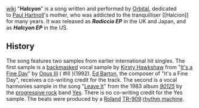 [wiki](https://en.wikipedia.org/wiki/Halcyon_(Orbital_song) "Halcyon (Orbital song)")
"**Halcyon**" is a song written and performed by [Orbital](https://en.wikipedia.org/wiki/Orbital_(band) "Orbital (band)"), dedicated to [Paul Hartnoll](https://en.wikipedia.org/wiki/Paul_Hartnoll "Paul Hartnoll")'s mother, who was addicted to the tranquilliser [[Halcion]] for many years. It was released as _**Radiccio EP**_ in the UK and Japan, and as _**Halcyon EP**_ in the US.

## History

The song features two samples from earlier international hit singles. The first sample is a [backmasked](https://en.wikipedia.org/wiki/Backmasking "Backmasking") vocal sample by [Kirsty Hawkshaw](https://en.wikipedia.org/wiki/Kirsty_Hawkshaw "Kirsty Hawkshaw") from "[It's a Fine Day](https://en.wikipedia.org/wiki/It%27s_a_Fine_Day "It's a Fine Day")" by [Opus III](https://en.wikipedia.org/wiki/Opus_III_(band) "Opus III (band)") ( #III )(1992). [Ed Barton](https://en.wikipedia.org/wiki/Edward_Barton_(musician) "Edward Barton (musician)"), the composer of "It's a Fine Day", receives a co-writing credit for the track. The second is a vocal harmonies sample in the song "[Leave It](https://en.wikipedia.org/wiki/Leave_It "Leave It")" from the 1983 album _[90125](https://en.wikipedia.org/wiki/90125 "90125")_ by the [progressive rock](https://en.wikipedia.org/wiki/Progressive_rock "Progressive rock") band [Yes](https://en.wikipedia.org/wiki/Yes_(band) "Yes (band)"). There is no co-writing credit for the Yes sample. The beats were produced by a [Roland](https://en.wikipedia.org/wiki/Roland_Corporation "Roland Corporation") [TR-909](https://en.wikipedia.org/wiki/TR-909 "TR-909") [rhythm machine](https://en.wikipedia.org/wiki/Rhythm_machine "Rhythm machine").

